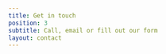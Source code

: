 ```yaml
---
title: Get in touch
position: 3
subtitle: Call, email or fill out our form
layout: contact
---
```



